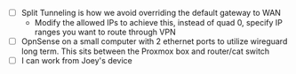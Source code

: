 - [ ] Split Tunneling is how we avoid overriding the default gateway to WAN
	- Modify the allowed IPs to achieve this, instead of quad 0, specify IP ranges you want to route through VPN
- [ ] OpnSense on a small computer with 2 ethernet ports to utilize wireguard long term. This sits between the Proxmox box and router/cat switch
- [ ] I can work from Joey's device
